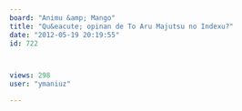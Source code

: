 ```yaml
---
board: "Animu &amp; Mango"
title: "Qu&eacute; opinan de To Aru Majutsu no Indexu?"
date: "2012-05-19 20:19:55"
id: 722



views: 298
user: "ymaniuz"

---
```

